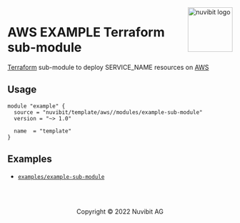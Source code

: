 <!-- TITLE & LOGO -->
<a href="https://nuvibit.com">
    <img src="https://nuvibit.com/images/logo/logo-nuvibit-square.png" alt="nuvibit logo" title="nuvibit" align="right" width="100" />
</a>

# AWS EXAMPLE Terraform sub-module

<!-- DESCRIPTION -->
[Terraform][terraform-url] sub-module to deploy SERVICE_NAME resources on [AWS][aws-url]

<!-- USAGE -->
## Usage
```hcl
module "example" {
  source = "nuvibit/template/aws//modules/example-sub-module"
  version = "~> 1.0"

  name  = "template"
}
```

<!-- EXAMPLES -->
## Examples
- [`examples/example-sub-module`][example-complete-url]

<!-- BEGIN_TF_DOCS -->
<!-- END_TF_DOCS -->

<!-- COPYRIGHT -->
<br />
<br />
<p align="center">Copyright &copy; 2022 Nuvibit AG</p>

<!-- MARKDOWN LINKS & IMAGES -->
[nuvibit-shield]: https://img.shields.io/badge/maintained%20by-nuvibit.com-%235849a6.svg?style=flat&color=1c83ba
[nuvibit-url]: https://nuvibit.com
[terraform-version-shield]: https://img.shields.io/badge/tf-%3E%3D0.15.0-blue.svg?style=flat&color=blueviolet
[terraform-version-url]: https://www.terraform.io/upgrade-guides/0-15.html
[release-shield]: https://img.shields.io/github/v/release/nuvibit/REPLACE_ME?style=flat&color=success
[architecture-png]: https://github.com/nuvibit/REPLACE_ME/blob/main/docs/architecture.png?raw=true
[release-url]: https://github.com/nuvibit/REPLACE_ME/releases
[contributors-url]: https://github.com/nuvibit/REPLACE_ME/graphs/contributors
[license-url]: https://github.com/nuvibit/REPLACE_ME/tree/main/LICENSE
[terraform-url]: https://www.terraform.io
[aws-url]: https://aws.amazon.com
[nuvibit-product-url]: https://nuvibit.com/products/xxx
[example-complete-url]: https://github.com/nuvibit/REPLACE_ME/tree/main/examples/complete
